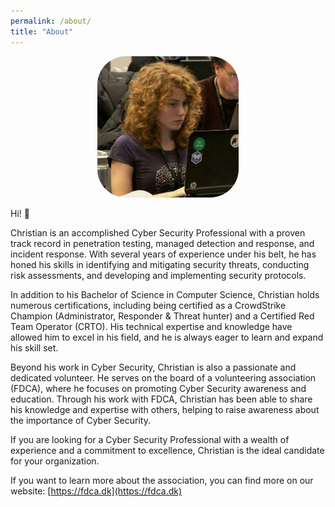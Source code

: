 ```yaml
---
permalink: /about/
title: "About"
---
```


<center><img src="/assets/images/bio-photo.jpg" style="max-width:45%;text-align:center; border-radius:20%"></center>

Hi! :wave:

Christian is an accomplished Cyber Security Professional with a proven track record in penetration testing, managed detection and response, and incident response. With several years of experience under his belt, he has honed his skills in identifying and mitigating security threats, conducting risk assessments, and developing and implementing security protocols.

In addition to his Bachelor of Science in Computer Science, Christian holds numerous certifications, including being certified as a CrowdStrike Champion (Administrator, Responder & Threat hunter) and a Certified Red Team Operator (CRTO). His technical expertise and knowledge have allowed him to excel in his field, and he is always eager to learn and expand his skill set.

Beyond his work in Cyber Security, Christian is also a passionate and dedicated volunteer. He serves on the board of a volunteering association (FDCA), where he focuses on promoting Cyber Security awareness and education. Through his work with FDCA, Christian has been able to share his knowledge and expertise with others, helping to raise awareness about the importance of Cyber Security.

If you are looking for a Cyber Security Professional with a wealth of experience and a commitment to excellence, Christian is the ideal candidate for your organization.

If you want to learn more about the association, you can find more on our website: [https://fdca.dk](https://fdca.dk)